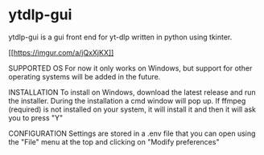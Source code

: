 # ytdlp-gui
ytdlp-gui is a gui front end for yt-dlp written in python using tkinter.

[[https://imgur.com/a/jQxXjKX]]

SUPPORTED OS
For now it only works on Windows, but support for other operating systems will be added in the future.

INSTALLATION
To install on Windows, download the latest release and run the installer.
During the installation a cmd window will pop up. If ffmpeg (required) is not installed on your system, it will install it and then it will ask you to press "Y"

CONFIGURATION
Settings are stored in a .env file that you can open using the "File" menu at the top and clicking on "Modify preferences"

